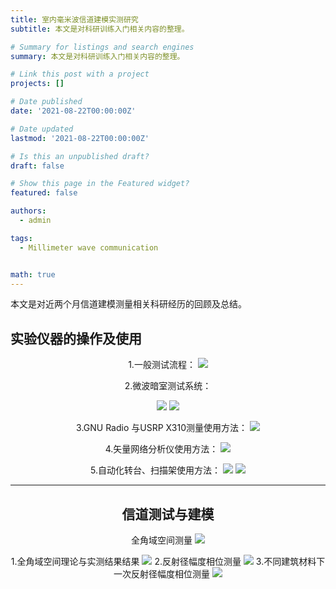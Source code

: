 ```yaml
---
title: 室内毫米波信道建模实测研究
subtitle: 本文是对科研训练入门相关内容的整理。

# Summary for listings and search engines
summary: 本文是对科研训练入门相关内容的整理。

# Link this post with a project
projects: []

# Date published
date: '2021-08-22T00:00:00Z'

# Date updated
lastmod: '2021-08-22T00:00:00Z'

# Is this an unpublished draft?
draft: false

# Show this page in the Featured widget?
featured: false

authors:
  - admin

tags: 
  - Millimeter wave communication


math: true
---
```


本文是对近两个月信道建模测量相关科研经历的回顾及总结。

## 实验仪器的操作及使用
<div align=center> 
1.一般测试流程：
<img src = 'https://s3.bmp.ovh/imgs/2022/08/20/7c90ee9d1fa4ed71.png' >

2.微波暗室测试系统：

<img src = 'https://s3.bmp.ovh/imgs/2022/08/20/d24ef56f75dfdba5.png' >

<img src = 'https://s3.bmp.ovh/imgs/2022/08/20/ca385134811d8505.png' >

3.GNU Radio 与USRP X310测量使用方法：
<img src = 'https://s3.bmp.ovh/imgs/2022/08/20/4ab11d1b90d55933.png' >

4.矢量网络分析仪使用方法：
<img src = 'https://s3.bmp.ovh/imgs/2022/08/20/2a37c776592d1b32.png' >

5.自动化转台、扫描架使用方法：
<img src = 'https://s3.bmp.ovh/imgs/2022/08/20/472c583297b5c6ea.png' >
<img src = 'https://s3.bmp.ovh/imgs/2022/08/20/376edba3e3f9a423.png' >

---

## 信道测试与建模
全角域空间测量
<img src = 'https://s3.bmp.ovh/imgs/2022/08/20/981a4e427ae5fb5b.png' >

1.全角域空间理论与实测结果结果
<img src = 'https://s3.bmp.ovh/imgs/2022/08/20/44875dbcb526eb90.png' >
2.反射径幅度相位测量
<img src = 'https://s3.bmp.ovh/imgs/2022/08/21/a256f58b74ff0bd4.png' >
3.不同建筑材料下一次反射径幅度相位测量
<img src = 'https://s3.bmp.ovh/imgs/2022/08/21/08174bbc0fe916ba.png' >

</div>
